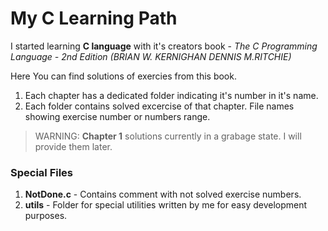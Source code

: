 # My C Learning Path

I started learning 
**C language** with it's creators book - _The C Programming Language - 2nd Edition (BRIAN W. KERNIGHAN DENNIS M.RITCHIE)_

Here You can find solutions of exercies from this book.

1. Each chapter has a dedicated folder indicating it's number in it's name.
1. Each folder contains solved excercise of that chapter. File names showing exercise number or numbers range.

> WARNING: **Chapter 1** solutions currently in a grabage state. I will provide them later.

### Special Files

1. **NotDone.c** - Contains comment with not solved exercise numbers.
2. **utils** - Folder for special utilities written by me for easy development purposes.
